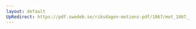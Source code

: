 ```yaml
---
layout: default
UpRedirect: https://pdf.swedeb.se/riksdagen-motions-pdf/1867/mot_1867__ak__00214.pdf
---
```

